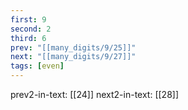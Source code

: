 ```yaml
---
first: 9
second: 2
third: 6
prev: "[[many_digits/9/25]]"
next: "[[many_digits/9/27]]"
tags: [even]
---
```

prev2-in-text: [[24]]
next2-in-text: [[28]]
